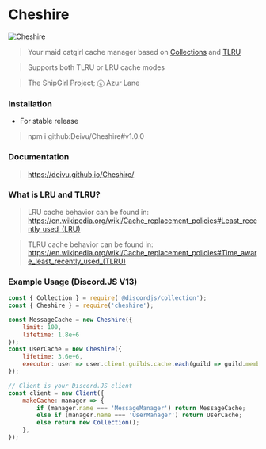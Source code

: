 # Cheshire

![Cheshire](https://azurlane.netojuu.com/w/images/thumb/2/28/Cheshire.png/702px-Cheshire.png)

> Your maid catgirl cache manager based on [Collections](https://discord.js.org/#/docs/collection/main/general/welcome) and [TLRU](https://www.npmjs.com/package/tlru)

> Supports both TLRU or LRU cache modes

> The ShipGirl Project; ⓒ Azur Lane

### Installation

* For stable release

> npm i github:Deivu/Cheshire#v1.0.0

### Documentation

> https://deivu.github.io/Cheshire/

### What is LRU and TLRU?

> LRU cache behavior can be found in: https://en.wikipedia.org/wiki/Cache_replacement_policies#Least_recently_used_(LRU)

> TLRU cache behavior can be found in: https://en.wikipedia.org/wiki/Cache_replacement_policies#Time_aware_least_recently_used_(TLRU)

### Example Usage (Discord.JS V13)
```js
const { Collection } = require('@discordjs/collection');
const { Cheshire } = require('cheshire');

const MessageCache = new Cheshire({ 
	limit: 100, 
	lifetime: 1.8e+6 
});
const UserCache = new Cheshire({ 
	lifetime: 3.6e+6, 
	executor: user => user.client.guilds.cache.each(guild => guild.members.cache.delete(user.id)) 
});

// Client is your Discord.JS client
const client = new Client({
	makeCache: manager => {
		if (manager.name === 'MessageManager') return MessageCache;
		else if (manager.name === 'UserManager') return UserCache;
		else return new Collection();
	},
});
```
